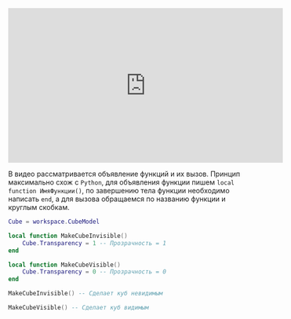 <center> <iframe width="560" height="315" src="https://www.youtube.com/embed/f7aFVY5lCW4?si=Wk5-usCyZ9Gm7eCJ" title="YouTube video player" frameborder="0" allow="accelerometer; autoplay; clipboard-write; encrypted-media; gyroscope; picture-in-picture; web-share" referrerpolicy="strict-origin-when-cross-origin" allowfullscreen></iframe> </center>

В видео рассматривается объявление функций и их вызов. Принцип максимально схож с `Python`, для объявления функции пишем `local function ИмяФункции()`, по завершению тела функции необходимо написать `end`, а для вызова обращаемся по названию функции и круглым скобкам.

```lua
Cube = workspace.CubeModel

local function MakeCubeInvisible()
	Cube.Transparency = 1 -- Прозрачность = 1 
end

local function MakeCubeVisible()
	Cube.Transparency = 0 -- Прозрачность = 0
end

MakeCubeInvisible() -- Сделает куб невидимым

MakeCubeVisible() -- Сделает куб видимым
```